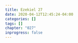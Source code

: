 ```yaml
---
title: Ezekiel 27
date: 2020-04-12T12:45:24-04:00
categories: []
tags: []
chapter: "027"
inprogress: false
---
```


